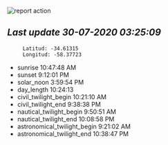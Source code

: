 ![report action](https://github.com/matiasz8/actions-for-reports/workflows/report%20action/badge.svg?branch=develop) 


## *****Last update 30-07-2020 03:25:09*****



		 Latitud: -34.61315
		 Longitud: -58.37723

 - sunrise 	 10:47:48 AM
 - sunset 	 9:12:01 PM
 - solar_noon 	 3:59:54 PM
 - day_length 	 10:24:13
 - civil_twilight_begin 	 10:21:10 AM
 - civil_twilight_end 	 9:38:38 PM
 - nautical_twilight_begin 	 9:50:51 AM
 - nautical_twilight_end 	 10:08:58 PM
 - astronomical_twilight_begin 	 9:21:02 AM
 - astronomical_twilight_end 	 10:38:47 PM
